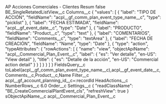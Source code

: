 <?xml version="1.0" encoding="UTF-8"?>
<CustomMetadata xmlns="http://soap.sforce.com/2006/04/metadata" xmlns:xsi="http://www.w3.org/2001/XMLSchema-instance" xmlns:xsd="http://www.w3.org/2001/XMLSchema">
    <label>AP Acciones Comerciales - Clientes Resum</label>
    <protected>false</protected>
    <values>
        <field>BE_SingleRetatedListView__c</field>
        <value xsi:nil="true"/>
    </values>
    <values>
        <field>Columns__c</field>
        <value xsi:type="xsd:string">{
    &quot;values&quot;: [
        {
            &quot;label&quot;: &quot;TIPO DE ACCIÓN&quot;,
            &quot;fieldName&quot;: &quot;acpl__gf_comm_plan_event_type_name__c&quot;,
            &quot;type&quot;: &quot;picklist&quot;
        },
        {
            &quot;label&quot;: &quot;FECHA ESTIMADA&quot;,
            &quot;fieldName&quot;: &quot;acpl__gf_event_date__c&quot;,
            &quot;type&quot;: &quot;Date&quot;
        },
        {
            &quot;label&quot;: &quot;PRODUCTO&quot;,
            &quot;fieldName&quot;: &quot;Product__c&quot;,
            &quot;type&quot;: &quot;text&quot;
        },
        {
            &quot;label&quot;: &quot;COMENTARIOS&quot;,
            &quot;fieldName&quot;: &quot;Comments__c&quot;,
            &quot;type&quot;: &quot;textArea&quot;
        },
        {
            &quot;label&quot;: &quot;FECHA DE CREACIÓN&quot;,
            &quot;fieldName&quot;: &quot;Name&quot;,
            &quot;type&quot;: &quot;Date&quot;
        },
        {
            &quot;type&quot;: &quot;action&quot;,
            &quot;typeAttributes&quot;: {
                &quot;rowActions&quot;: [
                    {
                        &quot;name&quot;: &quot;view&quot;,
                        &quot;objectApiName&quot;: &quot;acpl__Commercial_Plan_Event__c&quot;,
                        &quot;label&quot;: {
                            &quot;es&quot;: &quot;Ver detalle&quot;,
                            &quot;en-US&quot;: &quot;View detail&quot;
                        },
                        &quot;title&quot;: {
                            &quot;es&quot;: &quot;Detalle de la acción&quot;,
                            &quot;en-US&quot;: &quot;Commercial action detail&quot;
                        }
                    }
                ]
            }
        }
    ]
}</value>
    </values>
    <values>
        <field>FieldsQuery__c</field>
        <value xsi:type="xsd:string">toLabel(acpl__gf_comm_plan_event_type_name__c),acpl__gf_event_date__c,Comments__c,Product__c,Name</value>
    </values>
    <values>
        <field>Filter__c</field>
        <value xsi:type="xsd:string">acpl__gf_account_planning_id__c=:recordId</value>
    </values>
    <values>
        <field>HeadActions__c</field>
        <value xsi:nil="true"/>
    </values>
    <values>
        <field>NumberRows__c</field>
        <value xsi:type="xsd:double">6.0</value>
    </values>
    <values>
        <field>Order__c</field>
        <value xsi:nil="true"/>
    </values>
    <values>
        <field>Settings__c</field>
        <value xsi:type="xsd:string">{
&quot;readClassName&quot;: &quot;BE_CreateCommercialPlantEvent_cls&quot;,
&quot;refreshView&quot;: true
}</value>
    </values>
    <values>
        <field>sObjectApiName__c</field>
        <value xsi:type="xsd:string">acpl__Commercial_Plan_Event__c</value>
    </values>
</CustomMetadata>
